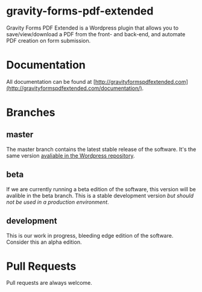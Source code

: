gravity-forms-pdf-extended
==========================

Gravity Forms PDF Extended is a Wordpress plugin that allows you to save/view/download a PDF from the front- and back-end, and automate PDF creation on form submission. 

# Documentation

All documentation can be found at [http://gravityformspdfextended.com](http://gravityformspdfextended.com/documentation/).

# Branches

## master

The master branch contains the latest stable release of the software. It's the same version [avaliable in the Wordpress repository](http://wordpress.org/plugins/gravity-forms-pdf-extended/).

## beta

If we are currently running a beta edition of the software, this version will be avalible in the beta branch. This is a stable development version *but should not be used in a production environment*. 

## development

This is our work in progress, bleeding edge edition of the software. Consider this an alpha edition. 

# Pull Requests

Pull requests are always welcome.